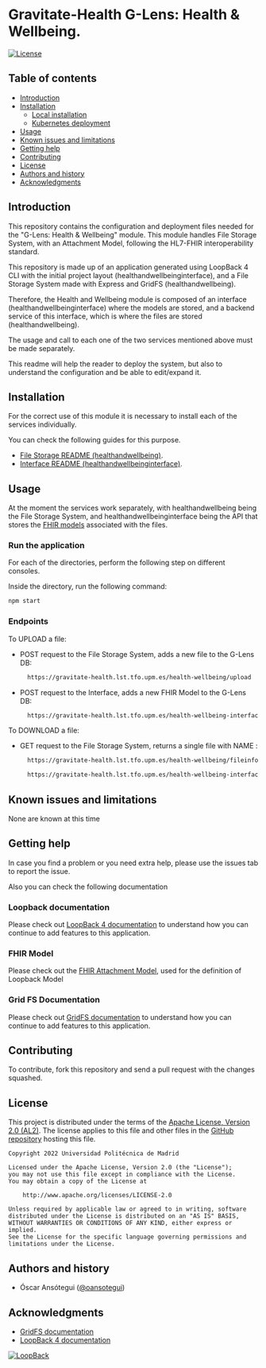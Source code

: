 
Gravitate-Health G-Lens: Health & Wellbeing.
=================================================

[![License](https://img.shields.io/badge/License-Apache_2.0-blue.svg)](https://opensource.org/licenses/Apache-2.0)

Table of contents
-----------------

* [Introduction](#introduction)
* [Installation](#installation)
    - [Local installation](#local-installation)
    - [Kubernetes deployment](#kubernetes-deployment)
* [Usage](#usage)
* [Known issues and limitations](#known-issues-and-limitations)
* [Getting help](#getting-help)
* [Contributing](#contributing)
* [License](#license)
* [Authors and history](#authors-and-history)
* [Acknowledgments](#acknowledgments)


Introduction
------------
This repository contains the configuration and deployment files needed for the "G-Lens: Health & Wellbeing" module.
This module handles File Storage System, with an Attachment Model, following the HL7-FHIR interoperability standard.

This repository is made up of an application generated using LoopBack 4 CLI with the initial project layout (healthandwellbeinginterface),
and a File Storage System made with Express and GridFS (healthandwellbeing).

Therefore, the Health and Wellbeing module is composed of an interface (healthandwellbeinginterface) where the models 
are stored, and a backend service of this interface, which is where the files are stored (healthandwellbeing).

The usage and call to each one of the two services mentioned above must be made separately.

This readme will help the reader to deploy the system, but also to understand the configuration and be able to edit/expand it.

Installation
------------

For the correct use of this module it is necessary to install each of the services individually.

You can check the following guides for this purpose.

- [File Storage README (healthandwellbeing)](./healthandwellbeing/README.md).
- [Interface README (healthandwellbeinginterface)](./healthandwellbeinginterface/README.md).

Usage
-----

At the moment the services work separately, with healthandwellbeing being the File Storage System, and healthandwellbeinginterface being 
the API that stores the [FHIR models](https://build.fhir.org/datatypes.html#attachment) associated with the files.

### Run the application

For each of the directories, perform the following step on different consoles.

Inside the directory, run the following command:

```bash
npm start
```
### Endpoints

To UPLOAD a file:

- POST request to the File Storage System, adds a new file to the G-Lens DB:
  ```bash
    https://gravitate-health.lst.tfo.upm.es/health-wellbeing/upload
  ```
- POST request to the Interface, adds a new FHIR Model to the G-Lens DB:
  ```bash
    https://gravitate-health.lst.tfo.upm.es/health-wellbeing-interface/health-and-wellbeings
  ```

To DOWNLOAD a file:

- GET request to the File Storage System, returns a single file with NAME <filename>:
  ```bash
    https://gravitate-health.lst.tfo.upm.es/health-wellbeing/fileinfo/<filename>
  ```
  ```bash
    https://gravitate-health.lst.tfo.upm.es/health-wellbeing-interface/health-and-wellbeings/<id>
  ```

Known issues and limitations
----------------------------
None are known at this time

Getting help
------------

In case you find a problem or you need extra help, please use the issues tab to report the issue.

Also you can check the following documentation

### Loopback documentation

Please check out [LoopBack 4 documentation](https://loopback.io/doc/en/lb4/) to
understand how you can continue to add features to this application.

### FHIR Model

Please check out the [FHIR Attachment Model](https://build.fhir.org/datatypes.html#attachment), used for the definition of Loopback Model

### Grid FS Documentation

Please check out [GridFS documentation](https://www.mongodb.com/docs/drivers/node/current/fundamentals/gridfs/) to
understand how you can continue to add features to this application.

Contributing
------------
To contribute, fork this repository and send a pull request with the changes squashed.

License
-------

This project is distributed under the terms of the [Apache License, Version 2.0 (AL2)](http://www.apache.org/licenses/LICENSE-2.0).  The license applies to this file and other files in the [GitHub repository](https://github.com/Gravitate-Health/Gateway) hosting this file.

```
Copyright 2022 Universidad Politécnica de Madrid

Licensed under the Apache License, Version 2.0 (the "License");
you may not use this file except in compliance with the License.
You may obtain a copy of the License at

    http://www.apache.org/licenses/LICENSE-2.0

Unless required by applicable law or agreed to in writing, software
distributed under the License is distributed on an "AS IS" BASIS,
WITHOUT WARRANTIES OR CONDITIONS OF ANY KIND, either express or implied.
See the License for the specific language governing permissions and
limitations under the License.
```

Authors and history
---------------------------
- Óscar Ansótegui ([@oansotegui](https://github.com/oansotegui))

Acknowledgments
---------------

- [GridFS documentation](https://www.mongodb.com/docs/drivers/node/current/fundamentals/gridfs/)
- [LoopBack 4 documentation](https://loopback.io/doc/en/lb4/)

[![LoopBack](https://github.com/strongloop/loopback-next/raw/master/docs/site/imgs/branding/Powered-by-LoopBack-Badge-(blue)-@2x.png)](http://loopback.io/)

